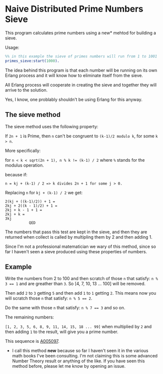 # Naive Distributed Prime Numbers Sieve #

This program calculates prime numbers using a new* mehtod for building a sieve.

Usage:

```erlang
%% in this example the sieve of primes numbers will run from 1 to 1001 max.
primes_sieve:start(1000).
```

The idea behind this program is that each number will be running on its own Erlang process and it will know how to eliminate itself from the sieve.

All Erlang process will cooperate in creating the sieve and together they will arrive to the solution.

Yes, I know, one problably shouldn't be using Erlang for this anyway.

## The sieve method ##

The sieve method uses the following property:

If `2n + 1` is Prime, then `n` can't be congruent to `(k-1)/2 modulo k`, for some `k > n`.

More specifically:

for `n < k < sqrt(2n + 1), n % k != (k-1) / 2` where `%` stands for the modulus operation.

because if:

`n = kj + (k-1) / 2 => k divides 2n + 1 for some j > 0.`

Replacing `n` for `kj + (k-1) / 2` we get:

```
2(kj + ((k-1)/2)) + 1 =
2kj + 2((k - 1)/2) + 1 =
2kj + k - 1 + 1 =
2kj + k =
3kj
           QED
```

The numbers that pass this test are kept in the sieve, and then they are returned when collect is called by
multipling them by 2 and then adding 1.

Since I'm not a professional matematician we wary of this method, since so far I haven't seen a sieve produced
using these properties of numbers.

## Example ##

Write the numbers from 2 to 100 and then scratch of those `n` that satisfy: `n % 3 == 1` and are greather than `3`.
So [4, 7, 10, 13 ... 100] will be removed.

Then add `2` to `3` getting `5` and then add `1` to `1` getting `2`. This means now you will scratch those `n`
that satisfy: `n % 5 == 2`.

Do the same with those `n` that satisfy: `n % 7 == 3` and so on.

The remaining numbers:

`[1, 2, 3, 5, 6, 8, 9, 11, 14, 15, 18 ... 99]` when multiplied by `2` and then adding `1` to the result, will give you a prime number.

This sequence is [A005097](http://oeis.org/A005097).

* I call this method __new__ because so far I haven't seen it in the various math books I've been consulting. I'm not claiming this is
some advanced Number Theory result or anything of the like. If you have seen this method before, please let me know by opening an issue.
